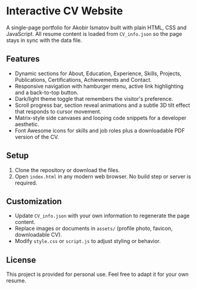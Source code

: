 # Interactive CV Website

A single-page portfolio for Akobir Ismatov built with plain HTML, CSS and JavaScript. All resume content is loaded from `CV_info.json` so the page stays in sync with the data file.

## Features
- Dynamic sections for About, Education, Experience, Skills, Projects, Publications, Certifications, Achievements and Contact.
- Responsive navigation with hamburger menu, active link highlighting and a back-to-top button.
- Dark/light theme toggle that remembers the visitor's preference.
- Scroll progress bar, section reveal animations and a subtle 3D tilt effect that responds to cursor movement.
- Matrix-style side canvases and looping code snippets for a developer aesthetic.
- Font Awesome icons for skills and job roles plus a downloadable PDF version of the CV.

## Setup
1. Clone the repository or download the files.
2. Open `index.html` in any modern web browser. No build step or server is required.

## Customization
- Update `CV_info.json` with your own information to regenerate the page content.
- Replace images or documents in `assets/` (profile photo, favicon, downloadable CV).
- Modify `style.css` or `script.js` to adjust styling or behavior.

## License
This project is provided for personal use. Feel free to adapt it for your own resume.
